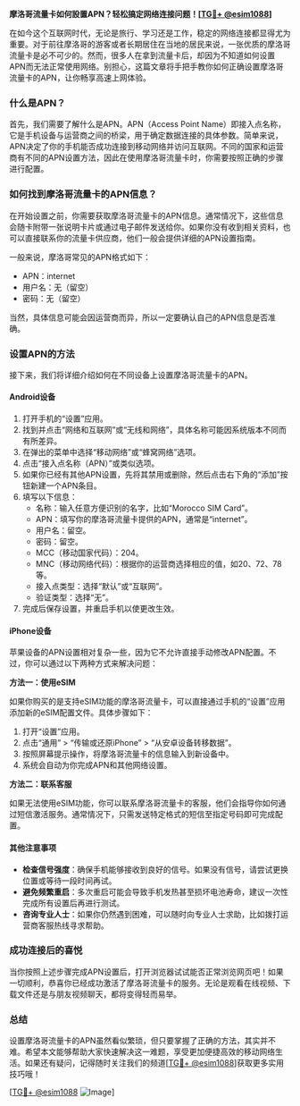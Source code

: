 **摩洛哥流量卡如何設置APN？轻松搞定网络连接问题！[[TG💪+ @esim1088](https://t.me/s/esim1088)]**

在如今这个互联网时代，无论是旅行、学习还是工作，稳定的网络连接都显得尤为重要。对于前往摩洛哥的游客或者长期居住在当地的居民来说，一张优质的摩洛哥流量卡是必不可少的。然而，很多人在拿到流量卡后，却因为不知道如何设置APN而无法正常使用网络。别担心，这篇文章将手把手教你如何正确设置摩洛哥流量卡的APN，让你畅享高速上网体验。

### 什么是APN？

首先，我们需要了解什么是APN。APN（Access Point Name）即接入点名称，它是手机设备与运营商之间的桥梁，用于确定数据连接的具体参数。简单来说，APN决定了你的手机能否成功连接到移动网络并访问互联网。不同的国家和运营商有不同的APN设置方法，因此在使用摩洛哥流量卡时，你需要按照正确的步骤进行配置。

### 如何找到摩洛哥流量卡的APN信息？

在开始设置之前，你需要获取摩洛哥流量卡的APN信息。通常情况下，这些信息会随卡附带一张说明卡片或通过电子邮件发送给你。如果你没有收到相关资料，也可以直接联系你的流量卡供应商，他们一般会提供详细的APN设置指南。

一般来说，摩洛哥常见的APN格式如下：
- APN：internet
- 用户名：无（留空）
- 密码：无（留空）

当然，具体信息可能会因运营商而异，所以一定要确认自己的APN信息是否准确。

### 设置APN的方法

接下来，我们将详细介绍如何在不同设备上设置摩洛哥流量卡的APN。

#### Android设备

1. 打开手机的“设置”应用。
2. 找到并点击“网络和互联网”或“无线和网络”，具体名称可能因系统版本不同而有所差异。
3. 在弹出的菜单中选择“移动网络”或“蜂窝网络”选项。
4. 点击“接入点名称（APN）”或类似选项。
5. 如果你已经有其他APN设置，先将其禁用或删除，然后点击右下角的“添加”按钮新建一个APN条目。
6. 填写以下信息：
   - 名称：输入任意方便识别的名字，比如“Morocco SIM Card”。
   - APN：填写你的摩洛哥流量卡提供的APN，通常是“internet”。
   - 用户名：留空。
   - 密码：留空。
   - MCC（移动国家代码）：204。
   - MNC（移动网络代码）：根据你的运营商选择相应的值，如20、72、78等。
   - 接入点类型：选择“默认”或“互联网”。
   - 验证类型：选择“无”。
7. 完成后保存设置，并重启手机以使更改生效。

#### iPhone设备

苹果设备的APN设置相对复杂一些，因为它不允许直接手动修改APN配置。不过，你可以通过以下两种方式来解决问题：

**方法一：使用eSIM**

如果你购买的是支持eSIM功能的摩洛哥流量卡，可以直接通过手机的“设置”应用添加新的eSIM配置文件。具体步骤如下：

1. 打开“设置”应用。
2. 点击“通用” > “传输或还原iPhone” > “从安卓设备转移数据”。
3. 按照屏幕提示操作，将摩洛哥流量卡的信息输入到新设备中。
4. 系统会自动为你完成APN和其他网络设置。

**方法二：联系客服**

如果无法使用eSIM功能，你可以联系摩洛哥流量卡的客服，他们会指导你如何通过短信激活服务。通常情况下，只需发送特定格式的短信至指定号码即可完成配置。

#### 其他注意事项

- **检查信号强度**：确保手机能够接收到良好的信号。如果没有信号，请尝试更换位置或等待一段时间再试。
- **避免频繁重启**：多次重启可能会导致手机发热甚至损坏电池寿命，建议一次性完成所有设置后再进行测试。
- **咨询专业人士**：如果你仍然遇到困难，可以随时向专业人士求助，比如拨打运营商客服热线寻求帮助。

### 成功连接后的喜悦

当你按照上述步骤完成APN设置后，打开浏览器试试能否正常浏览网页吧！如果一切顺利，恭喜你已经成功激活了摩洛哥流量卡的服务。无论是观看在线视频、下载文件还是与朋友视频聊天，都将变得轻而易举。

### 总结

设置摩洛哥流量卡的APN虽然看似繁琐，但只要掌握了正确的方法，其实并不难。希望本文能够帮助大家快速解决这一难题，享受更加便捷高效的移动网络生活。如果还有疑问，记得随时关注我们的频道[[TG💪+ @esim1088](https://t.me/s/esim1088)]获取更多实用技巧哦！

[[TG💪+ @esim1088](https://t.me/s/esim1088) ![Image](https://i.postimg.cc/4NQfJmqS/Snipaste-2025-05-13-00-14-12.png)]
